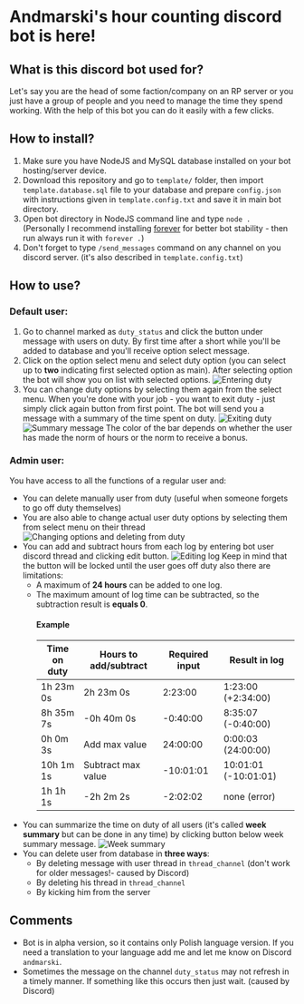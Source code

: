 # Andmarski's hour counting discord bot is here!

## What is this discord bot used for?
Let's say you are the head of some faction/company on an RP server or you just have a group of people and you need to manage the time they spend working. With the help of this bot you can do it easily with a few clicks.

## How to install?
1. Make sure you have NodeJS and MySQL database installed on your bot hosting/server device.
2. Download this repository and go to `template/` folder, then import `template.database.sql` file to your database and prepare `config.json` with instructions given in `template.config.txt` and save it in main bot directory.
3. Open bot directory in NodeJS command line and type `node .` (Personally I recommend installing [forever](https://www.npmjs.com/package/forever) for better bot stability - then run always run it with `forever .`)
4. Don't forget to type `/send_messages` command on any channel on you discord server. (it's also described in `template.config.txt`)

## How to use?

### Default user:
1. Go to channel marked as `duty_status` and click the button under message with users on duty. By first time after a short while you'll be added to database and you'll receive option select message.
2. Click on the option select menu and select duty option (you can select up to **two** indicating first selected option as main). After selecting option the bot will show you on list with selected options.
![Entering duty](https://cdn.discordapp.com/attachments/1001079843217219624/1123596290136223744/image.png)
3. You can change duty options by selecting them again from the select menu. When you're done with your job - you want to exit duty - just simply click again button from first point. The bot will send you a message with a summary of the time spent on duty.
![Exiting duty](https://cdn.discordapp.com/attachments/1001079843217219624/1123601686452240435/image.png)
![Summary message](https://cdn.discordapp.com/attachments/1001079843217219624/1123602058185027604/image.png)
The color of the bar depends on whether the user has made the norm of hours or the norm to receive a bonus.

### Admin user:
You have access to all the functions of a regular user and:
* You can delete manually user from duty (useful when someone forgets to go off duty themselves)
* You are also able to change actual user duty options by selecting them from select menu on their thread
![Changing options and deleting from duty](https://cdn.discordapp.com/attachments/1001079843217219624/1123608070044516362/image.png)
* You can add and subtract hours from each log by entering bot user discord thread and clicking edit button.
![Editing log](https://cdn.discordapp.com/attachments/1001079843217219624/1123610490103418970/image.png)
Keep in mind that the button will be locked until the user goes off duty also there are limitations:
    * A maximum of **24 hours** can be added to one log.
    * The maximum amount of log time can be subtracted, so the subtraction result is **equals 0**.
        #### Example 
        | Time on duty | Hours to add/subtract  | Required input | Result in log        |
        |--------------|------------------------|----------------|----------------------|
        | 1h 23m 0s    | 2h 23m 0s              | 2:23:00        | 1:23:00 (+2:34:00)   |
        | 8h 35m 7s    | -0h 40m 0s             | -0:40:00       | 8:35:07 (-0:40:00)   |
        | 0h 0m 3s     | Add max value          | 24:00:00       | 0:00:03 (24:00:00)   |
        | 10h 1m 1s    | Subtract max value     | -10:01:01      | 10:01:01 (-10:01:01) |
        | 1h 1h 1s     | -2h 2m 2s              | -2:02:02       | none (error)         |
* You can summarize the time on duty of all users (it's called **week summary** but can be done in any time) by clicking button below week summary message.
![Week summary](https://cdn.discordapp.com/attachments/757372887425613894/1123618699073552414/image.png)
* You can delete user from database in **three ways**:
    * By deleting message with user thread in `thread_channel` (don't work for older messages!- caused by Discord)
    * By deleting his thread in `thread_channel`
    * By kicking him from the server

## Comments
* Bot is in alpha version, so it contains only Polish language version. If you need a translation to your language add me and let me know on Discord `andmarski`.
* Sometimes the message on the channel `duty_status` may not refresh in a timely manner. If something like this occurs then just wait. (caused by Discord)